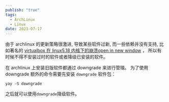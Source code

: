 ```yaml
---
publish: "true"
tags:
  - ArchLinux
  - Linux
date: 2023-07-17
---
```


由于 archlinux 的更新策略很激进, 导致某些软件过新, 而一些依赖并没有支持, 比如著名的 [virtualbox 在 linux5.18 内核下的崩溃open in new window](https://bugs.archlinux.org/task/74900) ， 所以有时候不得不安装过时的软件或者降级已安装的软件。

在 archlinux 上安装旧版软件都通过 downgrade 来进行管理。
为了使用 downgrade 额外的命令需要先安装 `downgrade` 软件包：

```
yay -S downgrade
```
之后就可以使用`downgrade`降级软件。